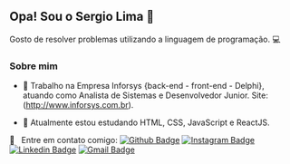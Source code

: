 ## Opa! Sou o Sergio Lima 👋
Gosto de resolver problemas utilizando a linguagem de programação. :computer:

### Sobre mim

- 🔭 Trabalho na Empresa Inforsys {back-end - front-end - Delphi}, atuando como Analista de Sistemas e Desenvolvedor Junior. Site: (http://www.inforsys.com.br).

- 🌱 Atualmente estou estudando HTML, CSS, JavaScript e ReactJS.


:email: &nbsp; Entre em contato comigo: [![Github Badge](https://img.shields.io/badge/-Github-000?style=flat-square&logo=Github&logoColor=white&link=https://github.com/fagnerpsantos)](https://github.com/sergio-slima)
[![Instagram Badge](https://img.shields.io/badge/-Instagram-red?style=flat-square&labelColor=red&logo=instagram&logoColor=white&link=https://www.instagram.com/sergio_silva_/)](https://www.instagram.com/sergio_silva_/)
[![Linkedin Badge](https://img.shields.io/badge/-LinkedIn-blue?style=flat-square&logo=Linkedin&logoColor=white&link=https://www.linkedin.com/in/fagnerpsantos/)](https://www.linkedin.com/in/sergio-silva-lima-b99237140/)
[![Gmail Badge](https://img.shields.io/badge/-sergio.infosys@gmail.com-c14438?style=flat-square&logo=Gmail&logoColor=white&link=mailto:sergio.infosys@gmail.com)](mailto:sergio.infosys@gmail.com)

<!--
**sergio-slima/sergio-slima** is a ✨ _special_ ✨ repository because its `README.md` (this file) appears on your GitHub profile.

Here are some ideas to get you started:

- 🔭 I’m currently working on ...
- 🌱 I’m currently learning ...
- 👯 I’m looking to collaborate on ...
- 🤔 I’m looking for help with ...
- 💬 Ask me about ...
- 📫 How to reach me: ...
- 😄 Pronouns: ...
- ⚡ Fun fact: ...
-->
